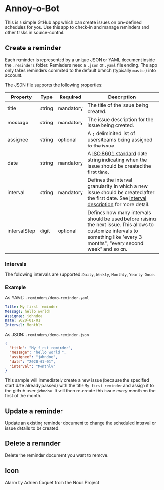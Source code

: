 # Annoy-o-Bot

This is a simple GitHub app which can create issues on pre-defined schedules for you. Use this app to check-in and manage reminders and other tasks in source-control.

## Create a reminder

Each reminder is represented by a unique JSON or YAML document inside the `.reminders` folder. Reminders need a `.json` or `.yaml` file ending.
The app only takes reminders commited to the default branch (typically `master`) into account.

The JSON file supports the following properties:

| Property | Type | Required | Description |
| --- | --- | --- | --- |
| title | string | mandatory | The title of the issue being created. |
| message | string | mandatory | The issue description for the issue being created. |
| assignee | string | optional | A `;` deliminited list of users/teams being assigned to the issue. |
| date | string | mandatory | A [ISO 8601 standard](http://en.wikipedia.org/wiki/ISO_8601) date string indicating when the issue should be created the first time. |
| interval | string | mandatory | Defines the interval granularity in which a new issue should be created after the first date. See [interval description](#intervals) for more detail. |
| intervalStep | digit | optional | Defines how many intervals should be used before raising the next issue. This allows to customize intervals to something like "every 3 months", "every second week" and so on. |

### Intervals

The following intervals are supported: `Daily`, `Weekly`, `Monthly`, `Yearly`, `Once`.

### Example

As YAML: `.reminders/demo-reminder.yaml`
```yaml
Title: My first reminder
Message: hello world!
Assignee: johndoe
Date: 2020-01-01
Interval: Monthly
```

As JSON: `.reminders/demo-reminder.json`
```json  
{
  "title": "My first reminder",
  "message": "hello world!",
  "assignee": "johndoe",
  "date": "2020-01-01",
  "interval": "Monthly"
}
```

This sample will immediately create a new issue (because the specified start date already passed) with the title `My first reminder` and assign it to the github user `johndoe`. It will then re-create this issue every month on the first of the month.

## Update a reminder

Update an existing reminder document to change the scheduled interval or issue details to be created.

## Delete a reminder

Delete the reminder document you want to remove.

## Icon

Alarm by Adrien Coquet from the Noun Project